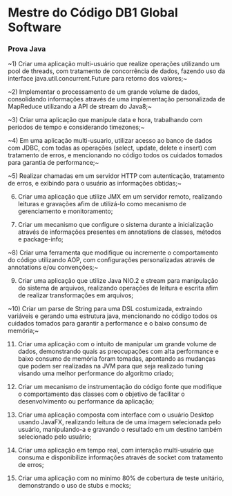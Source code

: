 # Mestre do Código DB1 Global Software

### Prova Java

~1) Criar uma aplicação multi-usuário que realize operações utilizando um pool de threads, com tratamento de concorrência de dados, fazendo uso da interface java.util.concurrent.Future para retorno dos valores;~

~2) Implementar o processamento de um grande volume de dados, consolidando informações através de uma implementação personalizada de MapReduce utilizando a API de stream do Java8;~

~3) Criar uma aplicação que manipule data e hora, trabalhando com periodos de tempo e considerando timezones;~

~4) Em uma aplicação multi-usuario, utilizar acesso ao banco de dados com JDBC, com todas as operações (select, update, delete e insert) com tratamento de erros, e mencionando no código todos os cuidados tomados para garantia de performance;~

~5) Realizar chamadas em um servidor HTTP com autenticação, tratamento de erros, e exibindo para o usuário as informações obtidas;~

6) Criar uma aplicação que utilize JMX em um servidor remoto, realizando leituras e gravações afim de utilizá-lo como mecanismo de gerenciamento e monitoramento;

7) Criar um mecanismo que configure o sistema durante a inicialização através de informações presentes em annotations de classes, métodos e package-info;

~8) Criar uma ferramenta que modifique ou incremente o comportamento do código utilizando AOP, com configurações personalizadas através de annotations e/ou convenções;~

9) Criar uma aplicação que utilize Java NIO.2 e stream para manipulação do sistema de arquivos, realizando operações de leitura e escrita afim de realizar transformações em arquivos;

~10) Criar um parse de String para uma DSL costumizada, extraindo variáveis e gerando uma estrutura java, mencionando no código todos os cuidados tomados para garantir a performance e o baixo consumo de memória;~

11) Criar uma aplicação com o intuito de manipular um grande volume de dados, demonstrando quais as preocupações com alta performance e baixo consumo de memória foram tomadas, apontando as mudanças que podem ser realizadas na JVM para que seja realizado tuning visando uma melhor performance do algoritmo criado;

12) Criar um mecanismo de instrumentação do código fonte que modifique o comportamento das classes com o objetivo de facilitar o desenvolvimento ou performance da aplicação;

13) Criar uma aplicação composta com interface com o usuário Desktop usando JavaFX, realizando leitura de de uma imagem selecionada pelo usuário, manipulando-a e gravando o resultado em um destino também selecionado pelo usuário;

14) Criar uma aplicação em tempo real, com interação multi-usuário que consuma e disponibilize informações através de socket com tratamento de erros;

15) Criar uma aplicação com no minimo 80% de cobertura de teste unitário, demonstrando o uso de stubs e mocks;
